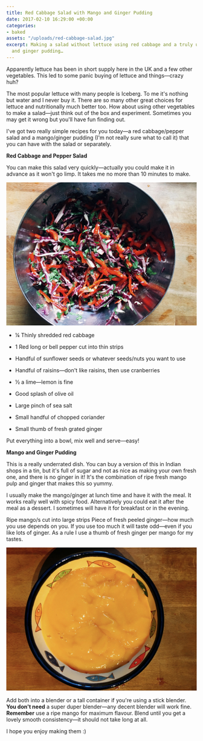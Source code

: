 ```yaml
---
title: Red Cabbage Salad with Mango and Ginger Pudding
date: 2017-02-10 16:29:00 +00:00
categories:
- baked
assets: "/uploads/red-cabbage-salad.jpg"
excerpt: Making a salad without lettuce using red cabbage and a truly underrated dish—mango
  and ginger pudding…
---
```


Apparently lettuce has been in short supply here in the UK and a few other vegetables. This led to some panic buying of lettuce and things—crazy huh?

The most popular lettuce with many people is Iceberg. To me it's nothing but water and I never buy it. There are so many other great choices for lettuce and nutritionally much better too. How about using other vegetables to make a salad—just think out of the box and experiment. Sometimes you may get it wrong but you'll have fun finding out.

I've got two really simple recipes for you today—a red cabbage/pepper salad and a mango/ginger pudding (I'm not really sure what to call it) that you can have with the salad or separately.

**Red Cabbage and Pepper Salad**

You can make this salad very quickly—actually you could make it in advance as it won't go limp. It takes me no more than 10 minutes to make.

![red-cabbage-salad](/uploads/red-cabbage-salad.jpg)

* ¼ Thinly shredded red cabbage

* 1 Red long or bell pepper cut into thin strips

* Handful of sunflower seeds or whatever seeds/nuts you want to use

* Handful of raisins—don't like raisins, then use cranberries

* ½ a lime—lemon is fine

* Good splash of olive oil

* Large pinch of sea salt

* Small handful of chopped coriander

* Small thumb of fresh grated ginger

Put everything into a bowl, mix well and serve—easy!

**Mango and Ginger Pudding**

This is a really underrated dish. You can buy a version of this in Indian shops in a tin, but it's full of sugar and not as nice as making your own fresh one, and there is no ginger in it! It's the combination of ripe fresh mango pulp and ginger that makes this so yummy.

I usually make the mango/ginger at lunch time and have it with the meal. It works really well with spicy food. Alternatively you could eat it after the meal as a dessert. I sometimes will have it for breakfast or in the evening.  

Ripe mango/s cut into large strips
Piece of fresh peeled ginger—how much you use depends on you. If you use too much it will taste odd—even if you like lots of ginger. As a rule I use a thumb of fresh ginger per mango for my tastes.

![mango-and-ginger.jpg](/uploads/mango-and-ginger.jpg)

Add both into a blender or a tall container if you're using a stick blender. **You don't need** a super duper blender—any decent blender will work fine. **Remember** use a ripe mango for maximum flavour. Blend until you get a lovely smooth consistency—it should not take long at all.

I hope you enjoy making them :)